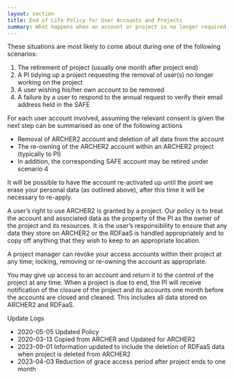 ```yaml
---
layout: section
title: End of Life Policy for User Accounts and Projects
summary: What happens when an account or project is no longer required on ARCHER2, or a user leaves a project.  
---
```


These situations are most likely to come about during one of the following scenarios:

1.    The retirement of project (usually one month after project end)
2.    A PI tidying up a project requesting the removal of user(s) no longer working on the project
3.    A user wishing his/her own account to be removed
4.    A failure by a user to respond to the annual request to verify their email address held in the SAFE

For each user account involved, assuming the relevant consent is given the next step can be summarised as one of the following actions

* Removal of ARCHER2 account and deletion of all data from the account
* The re-owning of the ARCHER2 account within an ARCHER2 project (typically to PI)
* In addition, the corresponding SAFE account may be retired under scenario 4

It will be possible to have the account re-activated up until the point we erase your personal data (as outlined above), after this time it will be necessary to re-apply.

A user’s right to use ARCHER2 is granted by a project. Our policy is to treat the account and associated data as the property of the PI as the owner of the project and its resources. It is the user’s responsibility to ensure that any data they store on ARCHER2 or the RDFaaS is handled appropriately and to copy off anything that they wish to keep to an appropriate location.

A project manager can revoke your access accounts within their project at any time; locking, removing or re-owning the account as appropriate.

You may give up access to an account and return it to the control of the project at any time.
When a project is due to end, the PI will receive notification of the closure of the project and its accounts one month before the accounts are closed and cleaned. This includes all data stored on ARCHER2 and RDFaaS. 

Update Logs
* 2020-05-05 Updated Policy
* 2020-03-13 Copied from ARCHER and Updated for ARCHER2
* 2023-09-01 Information updated to include the deletion of RDFaaS data when project is deleted from ARCHER2
* 2023-04-03 Reduction of grace access period after project ends to one month
